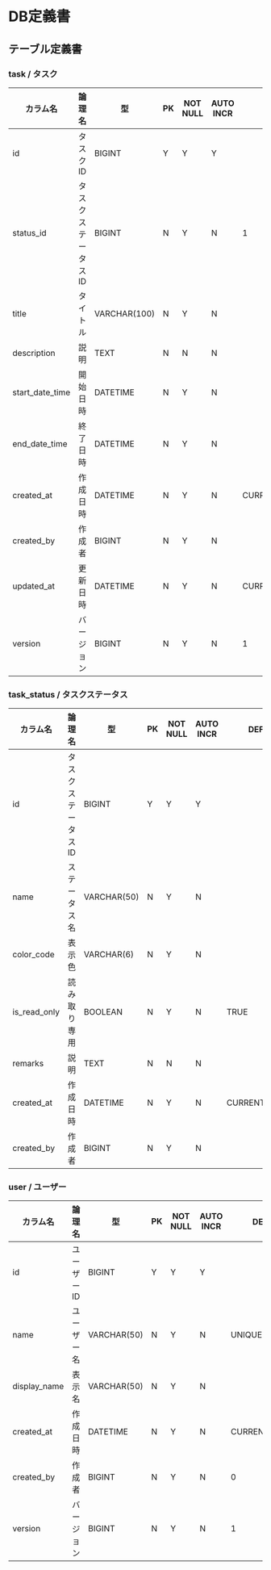 # DB定義書

## テーブル定義書

### task / タスク

| カラム名            | 論理名        | 型            | PK | NOT NULL | AUTO INCR | DEFA・補足           |
|-----------------|------------|--------------|----|----------|-----------|-------------------|
| id              | タスクID      | BIGINT       | Y  | Y        | Y         |                   |
| status_id       | タスクステータスID | BIGINT       | N  | Y        | N         | 1                 |
| title           | タイトル       | VARCHAR(100) | N  | Y        | N         |                   |
| description     | 説明         | TEXT         | N  | N        | N         |                   |
| start_date_time | 開始日時       | DATETIME     | N  | Y        | N         |                   |
| end_date_time   | 終了日時       | DATETIME     | N  | Y        | N         |                   |
| created_at      | 作成日時       | DATETIME     | N  | Y        | N         | CURRENT_TIMESTAMP |
| created_by      | 作成者        | BIGINT       | N  | Y        | N         |                   |
| updated_at      | 更新日時       | DATETIME     | N  | Y        | N         | CURRENT_TIMESTAMP |
| version         | バージョン      | BIGINT       | N  | Y        | N         | 1                 |

### task_status / タスクステータス

| カラム名         | 論理名        | 型           | PK | NOT NULL | AUTO INCR | DEFA・補足           |
|--------------|------------|-------------|----|----------|-----------|-------------------|
| id           | タスクステータスID | BIGINT      | Y  | Y        | Y         |                   |
| name         | ステータス名     | VARCHAR(50) | N  | Y        | N         |                   |
| color_code   | 表示色        | VARCHAR(6)  | N  | Y        | N         |                   |
| is_read_only | 読み取り専用     | BOOLEAN     | N  | Y        | N         | TRUE              |
| remarks      | 説明         | TEXT        | N  | N        | N         |                   |
| created_at   | 作成日時       | DATETIME    | N  | Y        | N         | CURRENT_TIMESTAMP |
| created_by   | 作成者        | BIGINT      | N  | Y        | N         |                   |

### user / ユーザー

| カラム名         | 論理名    | 型           | PK | NOT NULL | AUTO INCR | DEFA・補足           |
|--------------|--------|-------------|----|----------|-----------|-------------------|
| id           | ユーザーID | BIGINT      | Y  | Y        | Y         |                   |
| name         | ユーザー名  | VARCHAR(50) | N  | Y        | N         | UNIQUE            |
| display_name | 表示名    | VARCHAR(50) | N  | Y        | N         |                   |
| created_at   | 作成日時   | DATETIME    | N  | Y        | N         | CURRENT_TIMESTAMP |
| created_by   | 作成者    | BIGINT      | N  | Y        | N         | 0                 |
| version      | バージョン  | BIGINT      | N  | Y        | N         | 1                 |

